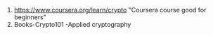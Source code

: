 1. https://www.coursera.org/learn/crypto "Coursera course good for beginners"
2. Books-Crypto101
        -Applied cryptography
